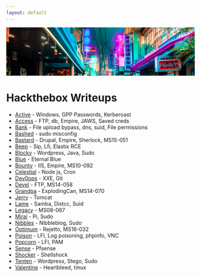 ```yaml
---
layout: default
---
```


![banner](https://github.com/Bengman/bengman.github.io/blob/master/banner.png?raw=true)

# Hackthebox Writeups

*   [Active](./posts/active.html) - Windows, GPP Passwords, Kerberoast
*   [Access](./posts/access.html) - FTP, db, Empire, JAWS, Saved creds
*   [Bank](./posts/bank.html) - File upload bypass, dns, suid, File permissions
*   [Bashed](./posts/bashed.html) - sudo misconfig
*   [Bastard](./posts/bastard.html) - Drupal, Empire, Sherlock, MS15-051 
*   [Beep](./posts/beep.html) - Sip, Lfi, Elastix RCE
*   [Blocky](./posts/blocky.html) - Wordpress, Java, Sudo
*   [Blue](./posts/blue.html) - Eternal Blue
*   [Bounty](./posts/bounty.html) - IIS, Empire, MS10-092
*   [Celestial](./posts/celestial.html) - Node js, Cron
*   [Dev0ops](./posts/dev0ops.html) - XXE, Git
*   [Devel](./posts/devel.html) - FTP, MS14-058
*   [Grandpa](./posts/grandpa.html) - ExplodingCan, MS14-070
*   [Jerry](./posts/jerry.html) - Tomcat
*   [Lame](./posts/lame.html) - Samba, Distcc, Suid
*   [Legacy](./posts/legacy.html) - MS08-067
*   [Mirai](./posts/mirai.html) - Pi, Sudo
*   [Nibbles](./posts/nibbles.html) - Nibbleblog, Sudo
*   [Optimum](./posts/optimum.html) - Rejetto, MS16-032
*   [Poison](./posts/poison.html) - LFI, Log poisoning, phpinfo, VNC
*   [Popcorn](./posts/popcorn.html) - LFI, PAM
*   [Sense](./posts/sense.html) - Pfsense
*   [Shocker](./posts/shocker.html) - Shellshock
*   [Tenten](./posts/tenten.html) - Wordpress, Stego, Sudo
*   [Valentine](./posts/valentine.html) - Heartbleed, tmux
